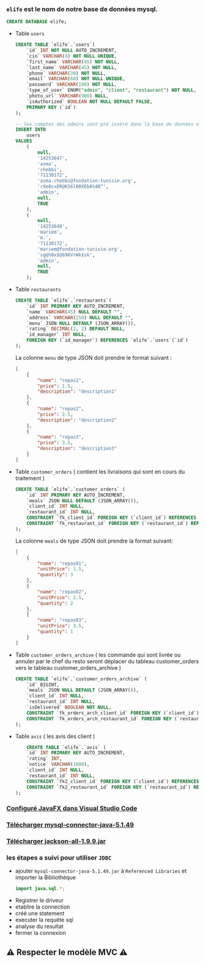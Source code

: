 ### `elife` est le nom de notre base de données mysql.
```sql
CREATE DATABASE elife;
```
- Table `users`
    ```sql
    CREATE TABLE `elife`.`users`(
        `id` INT NOT NULL AUTO_INCREMENT,
        `cin` VARCHAR(8) NOT NULL UNIQUE,
        `first_name` VARCHAR(45) NOT NULL,
        `last_name` VARCHAR(45) NOT NULL,
        `phone` VARCHAR(30) NOT NULL,
        `email` VARCHAR(60) NOT NULL UNIQUE,
        `password` VARCHAR(100) NOT NULL,
        `type_of_user` ENUM("admin", "client", "restaurant") NOT NULL,
        `photo_url` VARCHAR(900) NULL,
        `isAuthorized` BOOLEAN NOT NULL DEFAULT FALSE,
        PRIMARY KEY (`id`)
    );

    -- les comptes des admins sont pré inséré dans la base de données elife dans le table users
    INSERT INTO
        users
    VALUES
        (
            null,
            '14253647',
            'asma',
            'chebbi',
            '71130172',
            'asma.chebbi@fondation-tunisie.org',
            'rXe0cxER@KS6l00XEbA%48^',
            'admin',
            null,
            TRUE
        ),
        (
            null,
            '14253648',
            'mariem',
            'm.',
            '71130172',
            'mariem@fondation-tunisie.org',
            'sg@%0x$Q696VrWk$sk',
            'admin',
            null,
            TRUE
        );
    ```
- Table `restaurants`
    ```sql
    CREATE TABLE `elife`.`restaurants`(
        `id` INT PRIMARY KEY AUTO_INCREMENT,
        `name` VARCHAR(45) NULL DEFAULT "",
        `address` VARCHAR(250) NULL DEFAULT "",
        `menu` JSON NULL DEFAULT (JSON_ARRAY()),
        `rating` DECIMAL(2, 2) DEFAULT NULL,
        `id_manager` INT NULL,
        FOREIGN KEY (`id_manager`) REFERENCES `elife`.`users`(`id`)
    );
    ```
    La colonne `menu` de type JSON doit prendre le format suivant :
    ```json
    [
        {
            "name": "repas1",
            "price": 1.5,
            "description": "description1"
        },
        {
            "name": "repas2",
            "price": 2.5,
            "description": "description2"
        },
        {
            "name": "repas3",
            "price": 3.5,
            "description": "description3"
        }
    ]
    ```
- Table `customer_orders` ( contient les livraisons qui sont en cours du traitement )
    ```sql
    CREATE TABLE `elife`.`customer_orders` (
        `id` INT PRIMARY KEY AUTO_INCREMENT,
        `meals` JSON NULL DEFAULT (JSON_ARRAY()),
        `client_id` INT NULL,
        `restaurant_id` INT NULL,
        CONSTRAINT `fk_client_id` FOREIGN KEY (`client_id`) REFERENCES `elife`.`users`(`id`),
        CONSTRAINT `fk_restaurant_id` FOREIGN KEY (`restaurant_id`) REFERENCES `elife`.`restaurants`(`id`)
    );
    ```
    La colonne `meals` de type JSON doit prendre la format suivant:
    ```json
    [
        {
            "name": "repas01",
            "unitPrice": 1.5, 
            "quantity": 3
        }, 
        {
            "name": "repas02",
            "unitPrice": 2.5,
            "quantity": 2
        },
        {
            "name": "repas03",
            "unitPrice": 3.5,
            "quantity": 1
        }
    ]
    ```
- Table `customer_orders_archive` ( les commande qui sont livrée ou annuler par le chef du resto seront déplacer du tableau customer_orders vers le tableau customer_orders_archive )
    ```sql
    CREATE TABLE `elife`.`customer_orders_archive` (
        `id` BIGINT,
        `meals` JSON NULL DEFAULT (JSON_ARRAY()),
        `client_id` INT NULL,
        `restaurant_id` INT NULL,
        `isDelivered` BOOLEAN NOT NULL,
        CONSTRAINT `fk_orders_arch_client_id` FOREIGN KEY (`client_id`) REFERENCES `elife`.`users`(`id`),
        CONSTRAINT `fk_orders_arch_restaurant_id` FOREIGN KEY (`restaurant_id`) REFERENCES `elife`.`restaurants`(`id`)
    );
    ```
- Table `avis` ( les avis des client )
    ```sql
        CREATE TABLE `elife`.`avis` (
        `id` INT PRIMARY KEY AUTO_INCREMENT,
        `rating` INT,
        `notice` VARCHAR(1000),
        `client_id` INT NULL,
        `restaurant_id` INT NULL,
        CONSTRAINT `fk2_client_id` FOREIGN KEY (`client_id`) REFERENCES `elife`.`users`(`id`),
        CONSTRAINT `fk2_restaurant_id` FOREIGN KEY (`restaurant_id`) REFERENCES `elife`.`restaurants`(`id`)
    );
    ```


### [Configuré JavaFX dans Visual Studio Code](https://openjfx.io/openjfx-docs/#IDE-VSCode)
### [Télécharger mysql-connector-java-5.1.49](http://ftp.iij.ad.jp/pub/db/mysql/Downloads/Connector-J/)

### [Télécharger jackson-all-1.9.9.jar](http://www.java2s.com/Code/Jar/j/Downloadjacksonall199jar.htm)

### les étapes a suivi pour utiliser `JDBC`
- ajouter `mysql-connector-java-5.1.49.jar` à `Referenced Libraries` et importer la Bibliothèque
    ```java 
    import java.sql.*;
    ```
- Registrer le driveur
- etablire la connection
- créé une statement
- executer la requête sql
- analyse du resultat
- fermer la connexion
## :warning: Respecter le modèle MVC :warning:
